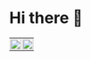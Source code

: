 # Hi there 👋

<table border="0" cellpadding="0" cellspacing="0">
  <tr style="padding: 1; border: none;">
    <td style="padding: 1; border: none;" width="50%">
      <picture>
        <source 
        srcset="https://github-readme-stats-sigma-five.vercel.app/api?username=strigaud&show_icons=true&theme=dark"
        media="(prefers-color-scheme: dark)" /> 
        <source
        srcset="https://github-readme-stats.vercel.app/api?username=strigaud&show_icons=true"
        media="(prefers-color-scheme: light), (prefers-color-scheme: no-preference)" />
        <img src="https://github-readme-stats.vercel.app/api?username=strigaud&show_icons=true" style="width:100%; height:auto;" />
    </picture>
    </td>
    <td style="padding: 1; border: none;" width="50%">
      <picture>
        <source 
        srcset="https://github-readme-stats-sigma-five.vercel.app/api/top-langs/?username=strigaud&layout=compact&count_private=true&theme=dark#gh-dark-mode-only"
        media="(prefers-color-scheme: dark)" />
        <source
        srcset="https://github-readme-stats-sigma-five.vercel.app/api/top-langs/?username=strigaud&layout=compact&count_private=true&theme=default#gh-light-mode-only"
        media="(prefers-color-scheme: light), (prefers-color-scheme: no-preference)" />
        <img src="https://github-readme-stats-sigma-five.vercel.app/api/top-langs/?username=strigaud&layout=compact&count_private=true&theme=default"   style="width:100%; height:auto;" />
    </picture>
    </td>
  </tr>
</table>

